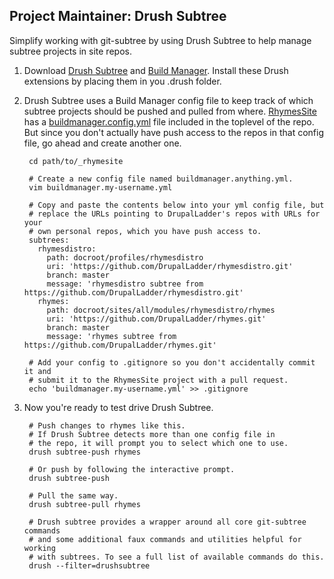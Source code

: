 Project Maintainer: Drush Subtree
------------------------------------

Simplify working with git-subtree by using Drush Subtree to help manage subtree
projects in site repos.

1. Download [Drush Subtree](https://github.com/WhiteHouse/drushsubtree) and
   [Build Manager](https://github.com/WhiteHouse/buildmanager). Install these
   Drush extensions by placing them in you .drush folder.

1. Drush Subtree uses a Build Manager config file to keep track of which
   subtree projects should be pushed and pulled from where.
   [RhymesSite](https://github.com/DrupalLadder/RhymesSite) has a
   [buildmanager.config.yml](https://github.com/DrupalLadder/RhymesSite/blob/master/buildmanager.config.yml)
   file included in the toplevel of the repo. But since you don't actually have
   push access to the repos in that config file, go ahead and create another
   one.

        cd path/to/_rhymesite

        # Create a new config file named buildmanager.anything.yml.
        vim buildmanager.my-username.yml

        # Copy and paste the contents below into your yml config file, but
        # replace the URLs pointing to DrupalLadder's repos with URLs for your
        # own personal repos, which you have push access to.
        subtrees:
          rhymesdistro:
            path: docroot/profiles/rhymesdistro
            uri: 'https://github.com/DrupalLadder/rhymesdistro.git'
            branch: master
            message: 'rhymesdistro subtree from https://github.com/DrupalLadder/rhymesdistro.git'
          rhymes:
            path: docroot/sites/all/modules/rhymesdistro/rhymes
            uri: 'https://github.com/DrupalLadder/rhymes.git'
            branch: master
            message: 'rhymes subtree from https://github.com/DrupalLadder/rhymes.git'

        # Add your config to .gitignore so you don't accidentally commit it and
        # submit it to the RhymesSite project with a pull request.
        echo 'buildmanager.my-username.yml' >> .gitignore

1. Now you're ready to test drive Drush Subtree.

        # Push changes to rhymes like this.
        # If Drush Subtree detects more than one config file in
        # the repo, it will prompt you to select which one to use.
        drush subtree-push rhymes

        # Or push by following the interactive prompt.
        drush subtree-push

        # Pull the same way.
        drush subtree-pull rhymes

        # Drush subtree provides a wrapper around all core git-subtree commands
        # and some additional faux commands and utilities helpful for working
        # with subtrees. To see a full list of available commands do this.
        drush --filter=drushsubtree


